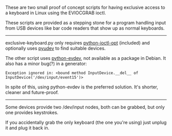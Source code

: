 These are two small proof of concept scripts for having exclusive
access to a keyboard in Linux using the EVIOCGRAB ioctl.

These scripts are provided as a stepping stone for a program handling
input from USB devices like bar code readers that show up as normal
keyboards.

-------------------------------------------------------------------------------

exclusive-keyboard.py only requires [python-ioctl-opt](https://github.com/vpelletier/python-ioctl-opt) (included) and
optionally uses [pyudev](https://pyudev.readthedocs.io/en/latest/) to find suitable devices.

The other script uses [python-evdev](http://python-evdev.readthedocs.io/en/latest/), not available as a package in
Debian. It also has a minor bug(?) in a generator:

`Exception ignored in: <bound method InputDevice.__del__ of InputDevice('/dev/input/event15')>
`

In spite of this, using python-evdev is the preferred solution. It's
shorter, cleaner and future-proof.

-------------------------------------------------------------------------------

Some devices provide two /dev/input nodes, both can be grabbed, but
only one provides keystrokes. 

If you accidentally grab the only keyboard (the one you're using) just
unplug it and plug it back in. 
